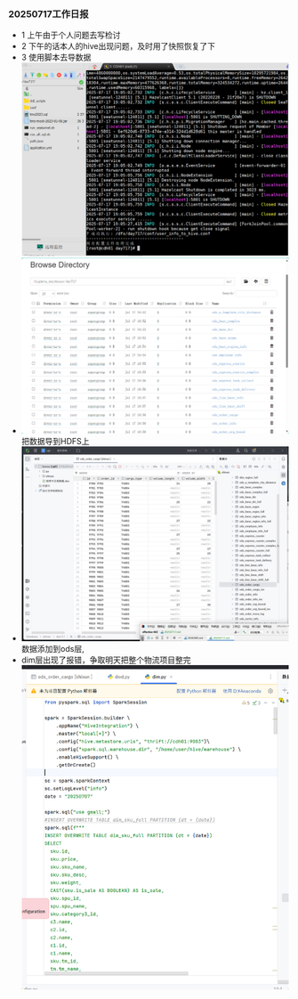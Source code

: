 ### 20250717工作日报
* 1 上午由于个人问题去写检讨
* 2 下午的话本人的hive出现问题，及时用了快照恢复了下
* 3 使用脚本去导数据![img.png](img.png)
* ![img_1.png](img_1.png)把数据导到HDFS上
* ![img_2.png](img_2.png)数据添加到ods层,
* dim层出现了报错，争取明天把整个物流项目整完![img_3.png](img_3.png)